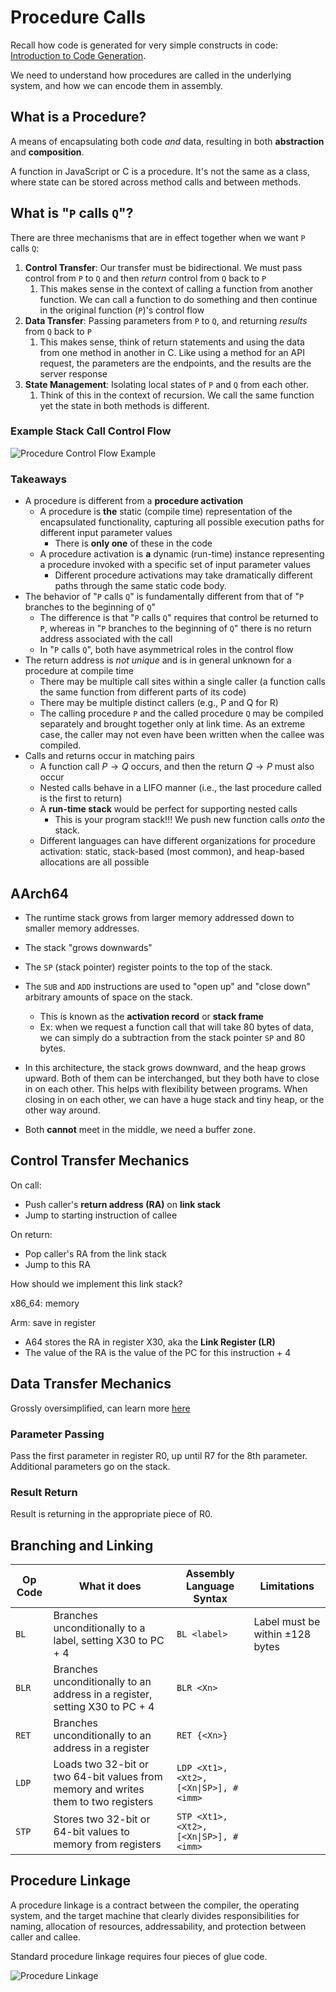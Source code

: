 # Procedure Calls

Recall how code is generated for very simple constructs in code: [Introduction to Code Generation](Introduction%20to%20Code%20Generation.md).

We need to understand how procedures are called in the underlying system, and how we can encode them in assembly.

## What is a Procedure?

A means of encapsulating both code *and* data, resulting in both **abstraction** and **composition**.

A function in JavaScript or C is a procedure. It's not the same as a class, where state can be stored across method calls and between methods.

## What is "`P` calls `Q`"?

There are three mechanisms that are in effect together when we want `P` calls `Q`:
1. **Control Transfer**: Our transfer must be bidirectional. We must pass control from `P` to `Q` and then *return* control from `Q` back to `P`
	1. This makes sense in the context of calling a function from another function. We can call a function to do something and then continue in the original function (`P`)'s control flow
2. **Data Transfer**: Passing parameters from `P` to `Q`, and returning *results* from `Q` back to `P`
	1. This makes sense, think of return statements and using the data from one method in another in C. Like using a method for an API request, the parameters are the endpoints, and the results are the server response
3. **State Management**: Isolating local states of `P` and `Q` from each other.
	1. Think of this in the context of recursion. We call the same function yet the state in both methods is different.

### Example Stack Call Control Flow

![Procedure Control Flow Example](Procedure%20Control%20Flow%20Example.svg)

### Takeaways

- A procedure is different from a **procedure activation**
	- A procedure is **the** static (compile time) representation of the encapsulated functionality, capturing all possible execution paths for different input parameter values
		- There is **only one** of these in the code
	- A procedure activation is **a** dynamic (run-time) instance representing a procedure invoked with a specific set of input parameter values
		- Different procedure activations may take dramatically different paths through the same static code body.
- The behavior of "`P` calls `Q`" is fundamentally different from that of "`P` branches to the beginning of `Q`"
	- The difference is that "`P` calls `Q`" requires that control be returned to `P`, whereas in "`P` branches to the beginning of `Q`" there is no return address associated with the call
	- In "`P` calls `Q`", both have asymmetrical roles in the control flow
- The return address is *not unique* and is in general unknown for a procedure at compile time
	- There may be multiple call sites within a single caller (a function calls the same function from different parts of its code)
	- There may be multiple distinct callers (e.g., P and Q for R)
	- The calling procedure `P` and the called procedure `Q` may be compiled separately and brought together only at link time. As an extreme case, the caller may not even have been written when the callee was compiled.
- Calls and returns occur in matching pairs
	- A function call $P\to Q$ occurs, and then the return $Q\to P$ must also occur
	- Nested calls behave in a LIFO manner (i.e., the last procedure called is the first to return)
	- A **run-time stack** would be perfect for supporting nested calls
		- This is your program stack!!! We push new function calls *onto* the stack.
	- Different languages can have different organizations for procedure activation: static, stack-based (most common), and heap-based allocations are all possible

## AArch64

- The runtime stack grows from larger memory addressed down to smaller memory addresses.
- The stack "grows downwards"
- The `SP` (stack pointer) register points to the top of the stack.
- The `SUB` and `ADD` instructions are used to "open up" and "close down" arbitrary amounts of space on the stack.
	- This is known as the **activation record** or **stack frame**
	- Ex: when we request a function call that will take 80 bytes of data, we can simply do a subtraction from the stack pointer `SP` and 80 bytes.

- In this architecture, the stack grows downward, and the heap grows upward. Both of them can be interchanged, but they both have to close in on each other. This helps with flexibility between programs. When closing in on each other, we can have a huge stack and tiny heap, or the other way around. 
- Both **cannot** meet in the middle, we need a buffer zone.


## Control Transfer Mechanics

On call:
- Push caller's **return address (RA)** on **link stack**
- Jump to starting instruction of callee

On return:
- Pop caller's RA from the link stack
- Jump to this RA

How should we implement this link stack?

x86_64: memory

Arm: save in register
- A64 stores the RA in register X30, aka the **Link Register (LR)**
- The value of the RA is the value of the PC for this instruction + 4

## Data Transfer Mechanics

Grossly oversimplified, can learn more [here](https://learn.saylor.org/mod/book/view.php?id=27055&chapterid=3195)
### Parameter Passing

Pass the first parameter in register R0, up until R7 for the 8th parameter. Additional parameters go on the stack.

### Result Return

Result is returning in the appropriate piece of R0. 

## Branching and Linking

| Op Code | What it does                                                                       | Assembly Language Syntax               | Limitations                         |
| ------- | ---------------------------------------------------------------------------------- | -------------------------------------- | ----------------------------------- |
| `BL`    | Branches unconditionally to a label, setting X30 to PC + 4                         | `BL <label>`                           | Label must be within $\pm128$ bytes |
| `BLR`   | Branches unconditionally to an address in a register, setting X30 to PC + 4        | `BLR <Xn>`                             |                                     |
| `RET`   | Branches unconditionally to an address in a register                               | `RET {<Xn>}`                           |                                     |
| `LDP`   | Loads two 32-bit or two 64-bit values from memory and writes them to two registers | `LDP <Xt1>, <Xt2>, [<Xn\|SP>], #<imm>` |                                     |
| `STP`   | Stores two 32-bit or 64-bit values to memory from registers                        | `STP <Xt1>, <Xt2>, [<Xn\|SP>], #<imm>` |                                     |

## Procedure Linkage

A procedure linkage is a contract between the compiler, the operating system, and the target machine that clearly divides responsibilities for naming, allocation of resources, addressability, and protection between caller and callee.

Standard procedure linkage requires four pieces of glue code.

![Procedure Linkage](Procedure%20Linkage.svg)

